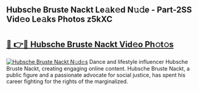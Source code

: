 ## Hubsche Bruste Nackt Le𝚊k𝚎d N𝚞𝚍e - Part-2SS Vid𝚎o Le𝚊ks Photos z5kXC

# <h2><a href="http://fbaxha3.evod.top/?m=Hubsche+Bruste+Nackt">🔗 👉🔴 Hubsche Bruste Nackt Vid𝚎o Ph𝚘t𝚘s</a></h2>

[![Hubsche Bruste Nackt N𝚞d𝚎s](https://i.imgur.com/8V9OHl7.gif)](http://fbaxha3.evod.top/?m=Hubsche+Bruste+Nackt)
Dance and lifestyle influencer Hubsche Bruste Nackt, creating engaging online content. Hubsche Bruste Nackt, a public figure and a passionate advocate for social justice, has spent his career fighting for the rights of the marginalized. 
